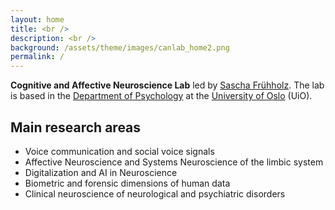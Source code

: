 ```yaml
---
layout: home
title: <br />
description: <br />      
background: /assets/theme/images/canlab_home2.png
permalink: /
---
```


**Cognitive and Affective Neuroscience Lab** led by [Sascha Frühholz](https://www.sv.uio.no/psi/english/people/academic/saschaf/). The lab is based in the [Department of Psychology](https://www.sv.uio.no/psi/english/) at the [University of Oslo](https://www.uio.no/english/) (UiO).

## Main research areas

* Voice communication and social voice signals
* Affective Neuroscience and Systems Neuroscience of the limbic system
* Digitalization and AI in Neuroscience
* Biometric and forensic dimensions of human data
* Clinical neuroscience of neurological and psychiatric disorders
